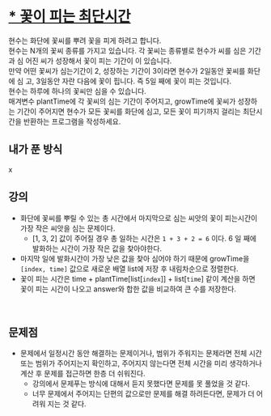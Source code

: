 # [* 꽃이 피는 최단시간](https://github.com/malvr00/Java-algorithm/blob/master/lecture2/stap5/stap5-4/src/Main.java)
현수는 화단에 꽃씨를 뿌려 꽃을 피게 하려고 합니다.<br/>
현수는 N개의 꽃씨 종류를 가지고 있습니다. 각 꽃씨는 종류별로 현수가 씨를 심은 기간과 심 어진 씨가 성장해서 꽃이 피는 기간이 이 있습니다.<br/>
만약 어떤 꽃씨가 심는기간이 2, 성장하는 기간이 3이라면 현수가 2일동안 꽃씨를 화단에 심 고, 3일동안 자란 다음에 꽃이 핍니다. 즉 5일 째에 꽃이 피는 것입니다.<br/>
현수는 하루에 하나의 꽃씨만 심을 수 있습니다.<br/>
매겨변수 plantTime에 각 꽃씨의 심는 기간이 주어지고, growTime에 꽃씨가 성장하는 기간이 주어지면 현수가 모든 꽃씨를 화단에 심고, 모든 꽃이 피기까지 걸리는 최단시간을 반환하는 프로그램을 작성하세요.
<br/>

## 내가 푼 방식
x
<br/>

## 강의
- 화단에 꽃씨를 뿌릴 수 있는 총 시간에서 마지막으로 심는 씨앗의 꽃이 피는시간이 가장 작은 씨앗을 심는 문제이다.
  - [1, 3, 2] 값이 주어질 경우 총 일하는 시간은 `1 + 3 + 2 = 6` 이다. 6 일 째에 발화하는 시간이 가장 작은 값을 찾아야한다.
- 마지막 일에 발화시간이 가장 낮은 값을 찾아 심어야 하기 때문에 growTime을 `[index, time]` 값으로 새로운 배열 list에 저장 후 내림차순으로 정렬한다.
- 꽃이 피는 시간은 time + plantTime[list[`index`]] + list[`time`] 같이 계산을 하면 꽃이 피는 시간이 나오고 answer와 합한 값을 비교하여 큰 수를 저장한다.
<br/>

## 문제점
- 문제에서 일정시간 동안 해결하는 문제이거나, 범위가 주워지는 문제라면 전체 시간 또는 범위가 주어지는지 확인하고, 주어지지 않는다면 전체 시간을 미리 생각하거나 계산 후 문제를 접근하면 한층 더 쉬워진다.
  - 강의에서 문제푸는 방식에 대해서 듣지 못했다면 문제를 못 풀었을 것 같다. 
  - 너무 문제에서 주어지는 단편의 값으로만 문제를 해결 하려든다면, 문제가 더 어려워 지는 것 같다. 